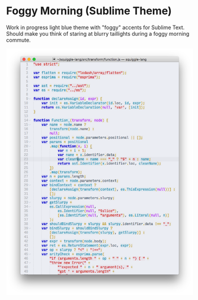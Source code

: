 # Foggy Morning (Sublime Theme)

Work in progress light blue theme with "foggy" accents for Sublime Text. Should make you think of staring at blurry taillights during a foggy morning commute.

![screenshot](screenshot.png)

